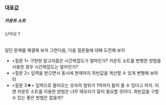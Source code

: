 ### 대표값
##### 카운트 소트
###### 난이도 1

일단 문제를 해결해 보자 그런다음, 다음 질문들에 대해 도전해 보자

* <질문 1> 구현한 알고리즘은 시간복잡도가 얼마인가? 카운트 소트를 변형한 방법을 사용한 경우 시간복잡도는 얼마인가?
* <질문 2> 입력을 받으면서 동시에 현재까지 최빈값을 계산할 수 있게 변형해 보아라
* <질문 3★> 입력으로 들어오는 숫자의 범위가 1억까지 들어 올 수 있다고 하자. 이젠 카운트 소트를 이용한 방법은 너무 메모리가 많이 필요할 것이다. 최빈값을 구할 수 있는 좋은 방법은 없을까?

